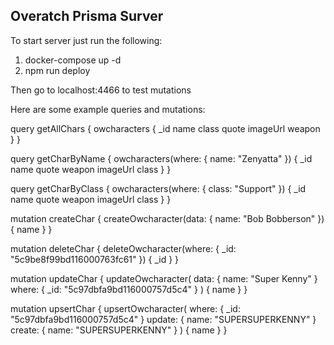 ## Overatch Prisma Surver

To start server just run the following: 
1. docker-compose up -d
2. npm run deploy

Then go to localhost:4466 to test mutations

Here are some example queries and mutations:

query getAllChars {
  owcharacters {
    _id
    name
    class
    quote
    imageUrl
    weapon
  }
}

query getCharByName {
  owcharacters(where: { name: "Zenyatta" }) {
    _id
    name
    quote
    weapon
    imageUrl
    class
  }
}

query getCharByClass {
  owcharacters(where: { class: "Support" }) {
    _id
    name
    quote
    weapon
    imageUrl
    class
  }
}

mutation createChar {
  createOwcharacter(data: { name: "Bob Bobberson" }) {
    name
  }
}

mutation deleteChar {
  deleteOwcharacter(where: { _id: "5c9be8f99bd116000763fc61" }) {
    _id
  }
}

mutation updateChar {
  updateOwcharacter(
    data: { name: "Super Kenny" }
    where: { _id: "5c97dbfa9bd116000757d5c4" }
  ) {
    name
  }
}

mutation upsertChar {
  upsertOwcharacter(
    where: { _id: "5c97dbfa9bd116000757d5c4" }
    update: { name: "SUPERSUPERKENNY" }
    create: { name: "SUPERSUPERKENNY" }
  ) {
    name
  }
}
